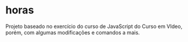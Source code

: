 # horas
 Projeto baseado no exercício do curso de JavaScript do Curso em VIdeo, porém, com algumas modificações e comandos a mais.
